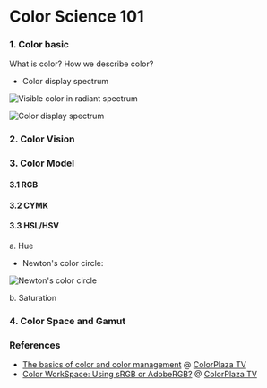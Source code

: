 # Color Science 101

### 1. Color basic 

What is color? How we describe color?

- Color display spectrum

![Visible color in radiant spectrum](https://upload.wikimedia.org/wikipedia/commons/thumb/f/f1/EM_spectrum.svg/2560px-EM_spectrum.svg.png)

![Color display spectrum](https://upload.wikimedia.org/wikipedia/commons/c/c4/Rendered_Spectrum.png)

### 2. Color Vision 



### 3. Color Model 

#### 3.1 RGB

#### 3.2 CYMK 

#### 3.3 HSL/HSV

a. Hue

- Newton's color circle:

![Newton's color circle](https://upload.wikimedia.org/wikipedia/commons/c/c0/Newton%27s_color_circle.png)


b. Saturation



### 4. Color Space and Gamut 

### References

- [The basics of color and color management](https://www.youtube.com/watch?v=fq-kNtwifFk&list=PLMsVycIbp_YsQVHP0CSjNDSBuaznyGC6l&index=3) @ [ColorPlaza TV](https://www.youtube.com/channel/UCIwTmFi6wFyHee9JNQ6YbTw)
- [Color WorkSpace: Using sRGB or AdobeRGB?](https://www.youtube.com/watch?v=UKfg8GtT75k) @ [ColorPlaza TV](https://www.youtube.com/channel/UCIwTmFi6wFyHee9JNQ6YbTw)
